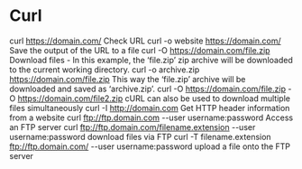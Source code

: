 # Curl

curl https://domain.com/    Check URL
curl -o website https://domain.com/   Save the output of the URL to a file
curl -O https://domain.com/file.zip   Download files - In this example, the ‘file.zip’ zip archive will be downloaded to the current working directory.
curl -o archive.zip https://domain.com/file.zip   This way the ‘file.zip’ archive will be downloaded and saved as ‘archive.zip’.
curl -O https://domain.com/file.zip -O https://domain.com/file2.zip   cURL can also be used to download multiple files simultaneously
curl -I http://domain.com   Get HTTP header information from a website
curl ftp://ftp.domain.com --user username:password   Access an FTP server
curl ftp://ftp.domain.com/filename.extension --user username:password   download files via FTP
curl -T filename.extension ftp://ftp.domain.com/ --user username:password    upload a file onto the FTP server
